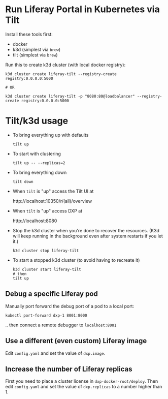 # Run Liferay Portal in Kubernetes via Tilt

Install these tools first:
* docker
* k3d (simplest via `brew`)
* tilt (simplest via `brew`)

Run this to create k3d cluster (with local docker registry):

```shell
k3d cluster create liferay-tilt --registry-create registry:0.0.0.0:5000

# OR

k3d cluster create liferay-tilt -p "8080:80@loadbalancer" --registry-create registry:0.0.0.0:5000
```

# Tilt/k3d usage

* To bring everything up with defaults

  ```shell
  tilt up
  ```

* To start with clustering

  ```shell
  tilt up -- --replicas=2
  ```

* To bring everything down

  ```shell
  tilt down
  ```

* When `tilt` is "up" access the Tilt UI at

    http://localhost:10350/r/(all)/overview

* When `tilt` is "up" access DXP at

    http://localhost:8080

* Stop the k3d cluster when you're done to recover the resources. (K3d will keep running in the background even after system restarts if you let it.)

  ```shell
  k3d cluster stop liferay-tilt
  ```

* To start a stopped k3d cluster (to avoid having to recreate it)

  ```shell
  k3d cluster start liferay-tilt
  # then
  tilt up
  ```

## Debug a specific Liferay pod

Manually port forward the debug port of a pod to a local port:

```shell
kubectl port-forward dxp-1 8001:8000
```

.. then connect a remote debugger to `localhost:8001`

## Use a different (even custom) Liferay image

Edit `config.yaml` and set the value of `dxp.image`.

## Increase the number of Liferay replicas

First you need to place a cluster license in `dxp-docker-root/deploy`. Then
edit `config.yaml` and set the value of `dxp.replicas` to a number higher than 1.
